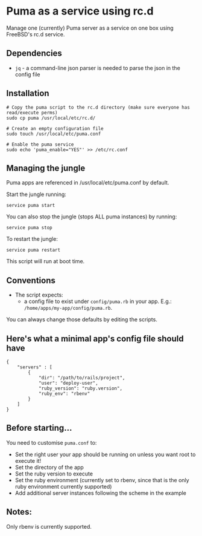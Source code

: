 # Puma as a service using rc.d

Manage one (currently) Puma server as a service on one box using FreeBSD's rc.d service.

## Dependencies

* `jq` - a command-line json parser is needed to parse the json in the config file

## Installation

    # Copy the puma script to the rc.d directory (make sure everyone has read/execute perms)
    sudo cp puma /usr/local/etc/rc.d/

    # Create an empty configuration file
    sudo touch /usr/local/etc/puma.conf

    # Enable the puma service
    sudo echo 'puma_enable="YES"' >> /etc/rc.conf

## Managing the jungle

Puma apps are referenced in /usr/local/etc/puma.conf by default.

Start the jungle running:

`service puma start`

You can also stop the jungle (stops ALL puma instances) by running:

`service puma stop`

To restart the jungle:

`service puma restart`

This script will run at boot time.

## Conventions

* The script expects:
  * a config file to exist under `config/puma.rb` in your app. E.g.: `/home/apps/my-app/config/puma.rb`.

You can always change those defaults by editing the scripts.

## Here's what a minimal app's config file should have

```
{
	"servers" : [
		{
			"dir": "/path/to/rails/project",
			"user": "deploy-user",
			"ruby_version": "ruby.version",
			"ruby_env": "rbenv"
		}
	]
}
```

## Before starting...

You need to customise `puma.conf` to:

* Set the right user your app should be running on unless you want root to execute it!
* Set the directory of the app
* Set the ruby version to execute
* Set the ruby environment (currently set to rbenv, since that is the only ruby environment currently supported)
* Add additional server instances following the scheme in the example

## Notes:

Only rbenv is currently supported.
